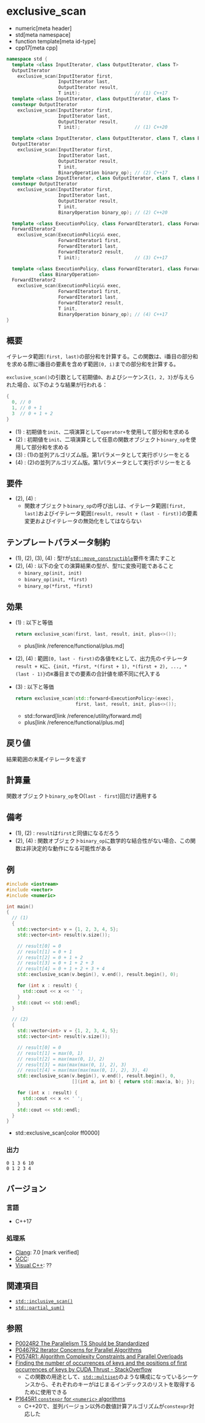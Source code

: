 # exclusive_scan
* numeric[meta header]
* std[meta namespace]
* function template[meta id-type]
* cpp17[meta cpp]

```cpp
namespace std {
  template <class InputIterator, class OutputIterator, class T>
  OutputIterator
    exclusive_scan(InputIterator first,
                   InputIterator last,
                   OutputIterator result,
                   T init);                    // (1) C++17
  template <class InputIterator, class OutputIterator, class T>
  constexpr OutputIterator
    exclusive_scan(InputIterator first,
                   InputIterator last,
                   OutputIterator result,
                   T init);                    // (1) C++20

  template <class InputIterator, class OutputIterator, class T, class BinaryOperation>
  OutputIterator
    exclusive_scan(InputIterator first,
                   InputIterator last,
                   OutputIterator result,
                   T init,
                   BinaryOperation binary_op); // (2) C++17
  template <class InputIterator, class OutputIterator, class T, class BinaryOperation>
  constexpr OutputIterator
    exclusive_scan(InputIterator first,
                   InputIterator last,
                   OutputIterator result,
                   T init,
                   BinaryOperation binary_op); // (2) C++20

  template <class ExecutionPolicy, class ForwardIterator1, class ForwardIterator2, class T>
  ForwardIterator2
    exclusive_scan(ExecutionPolicy&& exec,
                   ForwardIterator1 first,
                   ForwardIterator1 last,
                   ForwardIterator2 result,
                   T init);                    // (3) C++17

  template <class ExecutionPolicy, class ForwardIterator1, class ForwardIterator2, class T,
            class BinaryOperation>
  ForwardIterator2
    exclusive_scan(ExecutionPolicy&& exec,
                   ForwardIterator1 first,
                   ForwardIterator1 last,
                   ForwardIterator2 result,
                   T init,
                   BinaryOperation binary_op); // (4) C++17
}
```

## 概要
イテレータ範囲`[first, last)`の部分和を計算する。この関数は、i番目の部分和を求める際にi番目の要素を含めず範囲`[0, i)`までの部分和を計算する。

`exclusive_scan()`の引数として初期値`0`、およびシーケンス`{1, 2, 3}`が与えられた場合、以下のような結果が行われる：

```cpp
{
  0, // 0
  1, // 0 + 1
  3  // 0 + 1 + 2
}
```

- (1) : 初期値を`init`、二項演算として`operator+`を使用して部分和を求める
- (2) : 初期値を`init`、二項演算として任意の関数オブジェクト`binary_op`を使用して部分和を求める
- (3) : (1)の並列アルゴリズム版。第1パラメータとして実行ポリシーをとる
- (4) : (2)の並列アルゴリズム版。第1パラメータとして実行ポリシーをとる


## 要件
- (2), (4) :
    - 関数オブジェクト`binary_op`の呼び出しは、イテレータ範囲`[first, last]`およびイテレータ範囲`[result, result + (last - first)]`の要素変更およびイテレータの無効化をしてはならない


## テンプレートパラメータ制約
- (1), (2), (3), (4) : 型`T`が[`std::move_constructible`](/reference/concepts/move_constructible.md)要件を満たすこと
- (2), (4) : 以下の全ての演算結果の型が、型`T`に変換可能であること
    - `binary_op(init, init)`
    - `binary_op(init, *first)`
    - `binary_op(*first, *first)`


## 効果
- (1) : 以下と等価
    ```cpp
    return exclusive_scan(first, last, result, init, plus<>());
    ```
    * plus[link /reference/functional/plus.md]

- (2), (4) : 範囲`[0, last - first)`の各値を`K`として、出力先のイテレータ`result + K`に、`{init, *first, *(first + 1), *(first + 2), ..., *(last - 1)}`の`K`番目までの要素の合計値を順不同に代入する

- (3) : 以下と等価
    ```cpp
    return exclusive_scan(std::forward<ExecutionPolicy>(exec),
                          first, last, result, init, plus<>());
    ```
    * std::forward[link /reference/utility/forward.md]
    * plus[link /reference/functional/plus.md]


## 戻り値
結果範囲の末尾イテレータを返す


## 計算量
関数オブジェクト`binary_op`をO(`last - first`)回だけ適用する


## 備考
- (1), (2) : `result`は`first`と同値になるだろう
- (2), (4) : 関数オブジェクト`binary_op`に数学的な結合性がない場合、この関数は非決定的な動作になる可能性がある


## 例
```cpp example
#include <iostream>
#include <vector>
#include <numeric>

int main()
{
  // (1)
  {
    std::vector<int> v = {1, 2, 3, 4, 5};
    std::vector<int> result(v.size());

    // result[0] = 0
    // result[1] = 0 + 1
    // result[2] = 0 + 1 + 2
    // result[3] = 0 + 1 + 2 + 3
    // result[4] = 0 + 1 + 2 + 3 + 4
    std::exclusive_scan(v.begin(), v.end(), result.begin(), 0);

    for (int x : result) {
      std::cout << x << ' ';
    }
    std::cout << std::endl;
  }

  // (2)
  {
    std::vector<int> v = {1, 2, 3, 4, 5};
    std::vector<int> result(v.size());

    // result[0] = 0
    // result[1] = max(0, 1)
    // result[2] = max(max(0, 1), 2)
    // result[3] = max(max(max(0, 1), 2), 3)
    // result[4] = max(max(max(max(0, 1), 2), 3), 4)
    std::exclusive_scan(v.begin(), v.end(), result.begin(), 0,
                        [](int a, int b) { return std::max(a, b); });

    for (int x : result) {
      std::cout << x << ' ';
    }
    std::cout << std::endl;
  }
}
```
* std::exclusive_scan[color ff0000]

### 出力
```
0 1 3 6 10 
0 1 2 3 4 
```

## バージョン
### 言語
- C++17

### 処理系
- [Clang](/implementation.md#clang): 7.0 [mark verified]
- [GCC](/implementation.md#gcc):
- [Visual C++](/implementation.md#visual_cpp): ??


## 関連項目
- [`std::inclusive_scan()`](inclusive_scan.md)
- [`std::partial_sum()`](partial_sum.md)


## 参照
- [P0024R2 The Parallelism TS Should be Standardized](http://www.open-std.org/jtc1/sc22/wg21/docs/papers/2016/p0024r2.html)
- [P0467R2 Iterator Concerns for Parallel Algorithms](http://www.open-std.org/jtc1/sc22/wg21/docs/papers/2017/p0467r2.html)
- [P0574R1: Algorithm Complexity Constraints and Parallel Overloads](http://www.open-std.org/jtc1/sc22/wg21/docs/papers/2017/p0574r1.html)
- [Finding the number of occurrences of keys and the positions of first occurrences of keys by CUDA Thrust - StackOverflow](https://stackoverflow.com/questions/8792926/finding-the-number-of-occurrences-of-keys-and-the-positions-of-first-occurrences/)
    - この関数の用途として、[`std::multiset`](/reference/set/multiset.md)のような構成になっているシーケンスから、それぞれのキーがはじまるインデックスのリストを取得するために使用できる
- [P1645R1 `constexpr` for `<numeric>` algorithms](http://www.open-std.org/jtc1/sc22/wg21/docs/papers/2019/p1645r1.html)
    - C++20で、並列バージョン以外の数値計算アルゴリズムが`constexpr`対応した
